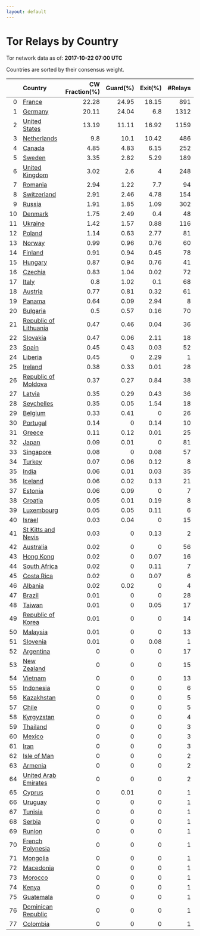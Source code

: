 ```yaml
---
layout: default
---
```



# Tor Relays by Country

Tor network data as of: **2017-10-22 07:00 UTC**

Countries are sorted by their consensus weight.

|    | Country                                                                  |   CW Fraction(%) |   Guard(%) |   Exit(%) |   #Relays |
|---:|:-------------------------------------------------------------------------|-----------------:|-----------:|----------:|----------:|
|  0 | [France](https://atlas.torproject.org/#search/country:fr)                |            22.28 |      24.95 |     18.15 |       891 |
|  1 | [Germany](https://atlas.torproject.org/#search/country:de)               |            20.11 |      24.04 |      6.8  |      1312 |
|  2 | [United States](https://atlas.torproject.org/#search/country:us)         |            13.19 |      11.11 |     16.92 |      1159 |
|  3 | [Netherlands](https://atlas.torproject.org/#search/country:nl)           |             9.8  |      10.1  |     10.42 |       486 |
|  4 | [Canada](https://atlas.torproject.org/#search/country:ca)                |             4.85 |       4.83 |      6.15 |       252 |
|  5 | [Sweden](https://atlas.torproject.org/#search/country:se)                |             3.35 |       2.82 |      5.29 |       189 |
|  6 | [United Kingdom](https://atlas.torproject.org/#search/country:gb)        |             3.02 |       2.6  |      4    |       248 |
|  7 | [Romania](https://atlas.torproject.org/#search/country:ro)               |             2.94 |       1.22 |      7.7  |        94 |
|  8 | [Switzerland](https://atlas.torproject.org/#search/country:ch)           |             2.91 |       2.46 |      4.78 |       154 |
|  9 | [Russia](https://atlas.torproject.org/#search/country:ru)                |             1.91 |       1.85 |      1.09 |       302 |
| 10 | [Denmark](https://atlas.torproject.org/#search/country:dk)               |             1.75 |       2.49 |      0.4  |        48 |
| 11 | [Ukraine](https://atlas.torproject.org/#search/country:ua)               |             1.42 |       1.57 |      0.88 |       116 |
| 12 | [Poland](https://atlas.torproject.org/#search/country:pl)                |             1.14 |       0.63 |      2.77 |        81 |
| 13 | [Norway](https://atlas.torproject.org/#search/country:no)                |             0.99 |       0.96 |      0.76 |        60 |
| 14 | [Finland](https://atlas.torproject.org/#search/country:fi)               |             0.91 |       0.94 |      0.45 |        78 |
| 15 | [Hungary](https://atlas.torproject.org/#search/country:hu)               |             0.87 |       0.94 |      0.76 |        41 |
| 16 | [Czechia](https://atlas.torproject.org/#search/country:cz)               |             0.83 |       1.04 |      0.02 |        72 |
| 17 | [Italy](https://atlas.torproject.org/#search/country:it)                 |             0.8  |       1.02 |      0.1  |        68 |
| 18 | [Austria](https://atlas.torproject.org/#search/country:at)               |             0.77 |       0.81 |      0.32 |        61 |
| 19 | [Panama](https://atlas.torproject.org/#search/country:pa)                |             0.64 |       0.09 |      2.94 |         8 |
| 20 | [Bulgaria](https://atlas.torproject.org/#search/country:bg)              |             0.5  |       0.57 |      0.16 |        70 |
| 21 | [Republic of Lithuania](https://atlas.torproject.org/#search/country:lt) |             0.47 |       0.46 |      0.04 |        36 |
| 22 | [Slovakia](https://atlas.torproject.org/#search/country:sk)              |             0.47 |       0.06 |      2.11 |        18 |
| 23 | [Spain](https://atlas.torproject.org/#search/country:es)                 |             0.45 |       0.43 |      0.03 |        52 |
| 24 | [Liberia](https://atlas.torproject.org/#search/country:lr)               |             0.45 |       0    |      2.29 |         1 |
| 25 | [Ireland](https://atlas.torproject.org/#search/country:ie)               |             0.38 |       0.33 |      0.01 |        28 |
| 26 | [Republic of Moldova](https://atlas.torproject.org/#search/country:md)   |             0.37 |       0.27 |      0.84 |        38 |
| 27 | [Latvia](https://atlas.torproject.org/#search/country:lv)                |             0.35 |       0.29 |      0.43 |        36 |
| 28 | [Seychelles](https://atlas.torproject.org/#search/country:sc)            |             0.35 |       0.05 |      1.54 |        18 |
| 29 | [Belgium](https://atlas.torproject.org/#search/country:be)               |             0.33 |       0.41 |      0    |        26 |
| 30 | [Portugal](https://atlas.torproject.org/#search/country:pt)              |             0.14 |       0    |      0.14 |        10 |
| 31 | [Greece](https://atlas.torproject.org/#search/country:gr)                |             0.11 |       0.12 |      0.01 |        25 |
| 32 | [Japan](https://atlas.torproject.org/#search/country:jp)                 |             0.09 |       0.01 |      0    |        81 |
| 33 | [Singapore](https://atlas.torproject.org/#search/country:sg)             |             0.08 |       0    |      0.08 |        57 |
| 34 | [Turkey](https://atlas.torproject.org/#search/country:tr)                |             0.07 |       0.06 |      0.12 |         8 |
| 35 | [India](https://atlas.torproject.org/#search/country:in)                 |             0.06 |       0.01 |      0.03 |        35 |
| 36 | [Iceland](https://atlas.torproject.org/#search/country:is)               |             0.06 |       0.02 |      0.13 |        21 |
| 37 | [Estonia](https://atlas.torproject.org/#search/country:ee)               |             0.06 |       0.09 |      0    |         7 |
| 38 | [Croatia](https://atlas.torproject.org/#search/country:hr)               |             0.05 |       0.01 |      0.19 |         8 |
| 39 | [Luxembourg](https://atlas.torproject.org/#search/country:lu)            |             0.05 |       0.05 |      0.11 |         6 |
| 40 | [Israel](https://atlas.torproject.org/#search/country:il)                |             0.03 |       0.04 |      0    |        15 |
| 41 | [St Kitts and Nevis](https://atlas.torproject.org/#search/country:kn)    |             0.03 |       0    |      0.13 |         2 |
| 42 | [Australia](https://atlas.torproject.org/#search/country:au)             |             0.02 |       0    |      0    |        56 |
| 43 | [Hong Kong](https://atlas.torproject.org/#search/country:hk)             |             0.02 |       0    |      0.07 |        16 |
| 44 | [South Africa](https://atlas.torproject.org/#search/country:za)          |             0.02 |       0    |      0.11 |         7 |
| 45 | [Costa Rica](https://atlas.torproject.org/#search/country:cr)            |             0.02 |       0    |      0.07 |         6 |
| 46 | [Albania](https://atlas.torproject.org/#search/country:al)               |             0.02 |       0.02 |      0    |         4 |
| 47 | [Brazil](https://atlas.torproject.org/#search/country:br)                |             0.01 |       0    |      0    |        28 |
| 48 | [Taiwan](https://atlas.torproject.org/#search/country:tw)                |             0.01 |       0    |      0.05 |        17 |
| 49 | [Republic of Korea](https://atlas.torproject.org/#search/country:kr)     |             0.01 |       0    |      0    |        14 |
| 50 | [Malaysia](https://atlas.torproject.org/#search/country:my)              |             0.01 |       0    |      0    |        13 |
| 51 | [Slovenia](https://atlas.torproject.org/#search/country:si)              |             0.01 |       0    |      0.08 |         1 |
| 52 | [Argentina](https://atlas.torproject.org/#search/country:ar)             |             0    |       0    |      0    |        17 |
| 53 | [New Zealand](https://atlas.torproject.org/#search/country:nz)           |             0    |       0    |      0    |        15 |
| 54 | [Vietnam](https://atlas.torproject.org/#search/country:vn)               |             0    |       0    |      0    |        13 |
| 55 | [Indonesia](https://atlas.torproject.org/#search/country:id)             |             0    |       0    |      0    |         6 |
| 56 | [Kazakhstan](https://atlas.torproject.org/#search/country:kz)            |             0    |       0    |      0    |         5 |
| 57 | [Chile](https://atlas.torproject.org/#search/country:cl)                 |             0    |       0    |      0    |         5 |
| 58 | [Kyrgyzstan](https://atlas.torproject.org/#search/country:kg)            |             0    |       0    |      0    |         4 |
| 59 | [Thailand](https://atlas.torproject.org/#search/country:th)              |             0    |       0    |      0    |         3 |
| 60 | [Mexico](https://atlas.torproject.org/#search/country:mx)                |             0    |       0    |      0    |         3 |
| 61 | [Iran](https://atlas.torproject.org/#search/country:ir)                  |             0    |       0    |      0    |         3 |
| 62 | [Isle of Man](https://atlas.torproject.org/#search/country:im)           |             0    |       0    |      0    |         2 |
| 63 | [Armenia](https://atlas.torproject.org/#search/country:am)               |             0    |       0    |      0    |         2 |
| 64 | [United Arab Emirates](https://atlas.torproject.org/#search/country:ae)  |             0    |       0    |      0    |         2 |
| 65 | [Cyprus](https://atlas.torproject.org/#search/country:cy)                |             0    |       0.01 |      0    |         1 |
| 66 | [Uruguay](https://atlas.torproject.org/#search/country:uy)               |             0    |       0    |      0    |         1 |
| 67 | [Tunisia](https://atlas.torproject.org/#search/country:tn)               |             0    |       0    |      0    |         1 |
| 68 | [Serbia](https://atlas.torproject.org/#search/country:rs)                |             0    |       0    |      0    |         1 |
| 69 | [Runion](https://atlas.torproject.org/#search/country:re)                |             0    |       0    |      0    |         1 |
| 70 | [French Polynesia](https://atlas.torproject.org/#search/country:pf)      |             0    |       0    |      0    |         1 |
| 71 | [Mongolia](https://atlas.torproject.org/#search/country:mn)              |             0    |       0    |      0    |         1 |
| 72 | [Macedonia](https://atlas.torproject.org/#search/country:mk)             |             0    |       0    |      0    |         1 |
| 73 | [Morocco](https://atlas.torproject.org/#search/country:ma)               |             0    |       0    |      0    |         1 |
| 74 | [Kenya](https://atlas.torproject.org/#search/country:ke)                 |             0    |       0    |      0    |         1 |
| 75 | [Guatemala](https://atlas.torproject.org/#search/country:gt)             |             0    |       0    |      0    |         1 |
| 76 | [Dominican Republic](https://atlas.torproject.org/#search/country:do)    |             0    |       0    |      0    |         1 |
| 77 | [Colombia](https://atlas.torproject.org/#search/country:co)              |             0    |       0    |      0    |         1 |